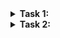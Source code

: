 </details>

<details>
   <summary> <strong> Task 1:  </strong> </summary>
  
  # Enforce CODEOWNERS review

If you want to enforce certain teams can only approve parts of the codebase, like a web development team for all the web application code and a testing team for the testing, you can use the code owners file. We can enforce the code owners need to be part of the review process by adding this to the Branch Protection Rule.
CODEOWNER file has the following contents:

```
# Example, any change in this repo 
# will require approval from @username
# * @username

# Any change inside the `/Pages` directory
# will require approval from anyone in the organization fluentbytes and the team docsteam
# /Pages @username
# Create your own rules below this line without the # sign
```
Now change the file so it defines the folder `/Pages` has a user as the owner. 
  
 After setting up the file, commit it to the main branch.
Next go to the branch protection rules and for the main branch select the option `Require review from Code Owners`

Save the branch protection rule and make a change to e.g. the Sample.txt file and see if you can commit the changes to the main branch. Ask one of the Collegue to review the pull request you created and see if it then is allowed to approve and merge the pull request. 

</details>

<details>
   <summary> <strong> Task 2:  </strong> </summary>  

 
  Create .gitignore file to prevent .vs/ folder to be pushed  to remote repository from your local machine

  
  $ vim .gitignore  # Add .vs/ to the first line
  
  $ git rm -r --cached .vs/
  
  $ git commit -m "Ignoring Files"
  
  $ git push
  
